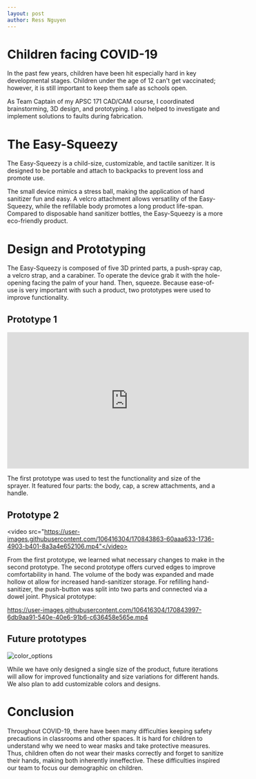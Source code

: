 ```yaml
---
layout: post
author: Ress Nguyen
---
```

# Children facing COVID-19
In the past few years, children have been hit especially hard in key developmental stages. Children under the age of 12 can't get vaccinated; however, it is still important to keep them safe as schools open.

As Team Captain of my APSC 171 CAD/CAM course, I coordinated brainstorming, 3D design, and prototyping. I also helped to investigate and implement solutions to faults during fabrication.

# The Easy-Squeezy
The Easy-Squeezy is a child-size, customizable, and tactile sanitizer. It is designed to be portable and attach to backpacks to prevent loss and promote use.

The small device mimics a stress ball, making the application of hand sanitizer fun and easy. A velcro attachment allows versatility of the Easy-Squeezy, while the refillable body promotes a long product life-span. Compared to disposable hand sanitizer bottles, the Easy-Squeezy is a more eco-friendly product.

# Design and Prototyping
The Easy-Squeezy is composed of five 3D printed parts, a push-spray cap, a velcro strap, and a carabiner. To operate the device grab it with the hole-opening facing the palm of your hand. Then, squeeze. Because ease-of-use is very important with such a product, two prototypes were used to improve functionality.

## Prototype 1

<p align="center">
<iframe width="560" height="315" src="https://www.youtube.com/embed/_7G0E1okscE" title="YouTube video player" frameborder="0" allow="accelerometer; autoplay; clipboard-write; encrypted-media; gyroscope; picture-in-picture" allowfullscreen></iframe>
</p>

The first prototype was used to test the functionality and size of the sprayer. It featured four parts: the body, cap, a screw attachments, and a handle.

## Prototype 2


<video src="https://user-images.githubusercontent.com/106416304/170843863-60aaa633-1736-4903-b401-8a3a4e652106.mp4"</video>


From the first prototype, we learned what necessary changes to make in the second prototype. The second prototype offers curved edges to improve comfortability in hand. The volume of the body was expanded and made hollow ot allow for increased hand-sanitizer storage. For refilling hand-sanitizer, the push-button was split into two parts and connected via a dowel joint. 
Physical prototype: 


https://user-images.githubusercontent.com/106416304/170843997-6db9aa91-540e-40e6-91b6-c636458e565e.mp4



## Future prototypes
![color_options](https://user-images.githubusercontent.com/106416304/170844359-2159d994-b3cd-4770-9cdc-f46ac25b4790.jpg)

While we have only designed a single size of the product, future iterations will allow for improved functionality and size variations for different hands. We also plan to add customizable colors and designs.

# Conclusion
Throughout COVID-19, there have been many difficulties keeping safety precautions in classrooms and other spaces. It is hard for children to understand why we need to wear masks and take protective measures. Thus, children often do not wear their masks correctly and forget to sanitize their hands, making both inherently inneffective. These difficulties inspired our team to focus our demographic on children.
